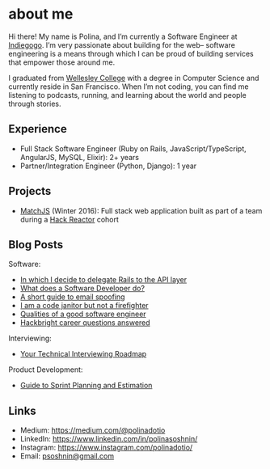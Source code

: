 # about me

Hi there! My name is Polina, and I’m currently a Software Engineer at [Indiegogo](https://www.indiegogo.com). I’m very passionate about building for the web– software engineering is a means through which I can be proud of building services that empower those around me.

I graduated from [Wellesley College](http://campaign.wellesley.edu/this-is-the-place) with a degree in Computer Science and currently reside in San Francisco. When I’m not coding, you can find me listening to podcasts, running, and learning about the world and people through stories.

## Experience

- Full Stack Software Engineer (Ruby on Rails, JavaScript/TypeScript, AngularJS, MySQL, Elixir): 2+ years
- Partner/Integration Engineer (Python, Django): 1 year

## Projects

- [MatchJS](https://github.com/httparty/matchjs) (Winter 2016): Full stack web application built as part of a team during a [Hack Reactor](https://www.hackreactor.com/) cohort

## Blog Posts

Software:
- [In which I decide to delegate Rails to the API layer](https://medium.com/@polinadotio/in-which-i-decide-to-delegate-rails-to-the-api-layer-28f07f055d2f)
- [What does a Software Developer do?](https://medium.com/@polinadotio/what-does-a-software-developer-do-107e4c7043b9)
- [A short guide to email spoofing](https://medium.com/@polinadotio/a-short-guide-to-email-spoofing-43db6c80ed6e)
- [I am a code janitor but not a firefighter](https://medium.com/@polinadotio/i-am-a-code-janitor-but-not-a-firefighter-282b95e203c)
- [Qualities of a good software engineer](https://medium.com/@polinadotio/qualities-of-a-good-software-engineer-25e8e0cc7619)
- [Hackbright career questions answered](https://docs.google.com/document/d/14dtvfgH-eKr1GXqTFbvg-lDtDDLEJLLuz-mh21aGQEY/edit?usp=sharing)

Interviewing:
 - [Your Technical Interviewing Roadmap](https://medium.com/@polinadotio/your-technical-interviewing-roadmap-14ead29c468d)
 
Product Development:
 - [Guide to Sprint Planning and Estimation](https://medium.com/@polinadotio/sprint-planning-1e8f19a0b86a)

## Links

- Medium: https://medium.com/@polinadotio
- LinkedIn: https://www.linkedin.com/in/polinasoshnin/
- Instagram: https://www.instagram.com/polinadotio/
- Email: psoshnin@gmail.com



